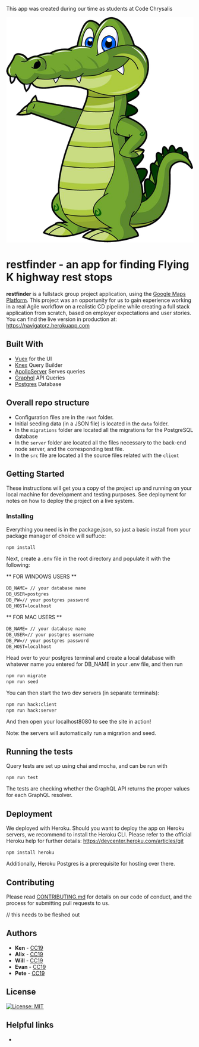 This app was created during our time as students at Code Chrysalis

![App Logo](src/assets/croc.png)

# restfinder - an app for finding Flying K highway rest stops

**restfinder** is a fullstack group project application, using the [Google Maps Platform](https://developers.google.com/maps).
  This project was an opportunity for us to gain experience working in a real Agile workflow on a realistic CD pipeline while creating a full stack application from scratch, based on employer expectations and user stories.
You can find the live version in production at: <https://navigatorz.herokuapp.com>

## Built With

* [Vuex](https://vuejs.org) for the UI
* [Knex](http://knexjs.org) Query Builder
* [ApolloServer](https://www.apollographql.com) Serves queries
* [Graphql](https://graphql.org) API Queries
* [Postgres](https://www.postgresql.org) Database

## Overall repo structure
* Configuration files are in the `root` folder.
* Initial seeding data (in a JSON file) is located in the `data` folder.
* In the `migrations` folder are located all the migrations for the PostgreSQL database
* In the `server` folder are located all the files necessary to the back-end node server, and the corresponding test file.
* In the `src` file are located all the source files related with the `client` 


## Getting Started

These instructions will get you a copy of the project up and running on your local machine for development and testing purposes. See deployment for notes on how to deploy the project on a live system.

### Installing

Everything you need is in the package.json, so just a basic install from your package manager of choice will suffuce:

```
npm install
```

Next, create a .env file in the root directory and populate it with the following:

** FOR WINDOWS USERS **

```
DB_NAME= // your database name
DB_USER=postgres
DB_PW=// your postgres password
DB_HOST=localhost
```

** FOR MAC USERS **

```
DB_NAME= // your database name
DB_USER=// your postgres username
DB_PW=// your postgres password
DB_HOST=localhost
```

Head over to your postgres terminal and create a local database with whatever name you entered for DB_NAME in your .env file, and then run

```
npm run migrate
npm run seed
```

You can then start the two dev servers (in separate terminals):

```
npm run hack:client
npm run hack:server
```

And then open your localhost8080 to see the site in action!

Note: the servers will automatically run a migration and seed.

## Running the tests

Query tests are set up using chai and mocha, and can be run with 

```
npm run test
```
The tests are checking whether the GraphQL API returns the proper values for each GraphQL resolver.

## Deployment

We deployed with Heroku. 
Should you want to deploy the app on Heroku servers, we recommend to install the Heroku CLI.
Please refer to the official Heroku help for further details:
<https://devcenter.heroku.com/articles/git>

```
npm install heroku
```

Additionally, Heroku Postgres is a prerequisite for hosting over there.


## Contributing

Please read [CONTRIBUTING.md](https://gist.github.com/PurpleBooth/b24679402957c63ec426) for details on our code of conduct, and the process for submitting pull requests to us.

// this needs to be fleshed out


## Authors

* **Ken** - [CC19](https://github.com/********)
* **Alix** - [CC19](https://github.com/AlixFachin)
* **Will** - [CC19](https://github.com/********)
* **Evan** - [CC19](https://github.com/Evomatic)
* **Pete** - [CC19](https://github.com/griffitp12)


## License

[![License: MIT](https://img.shields.io/badge/License-MIT-yellow.svg)](https://opensource.org/licenses/MIT)

## Helpful links
* 



